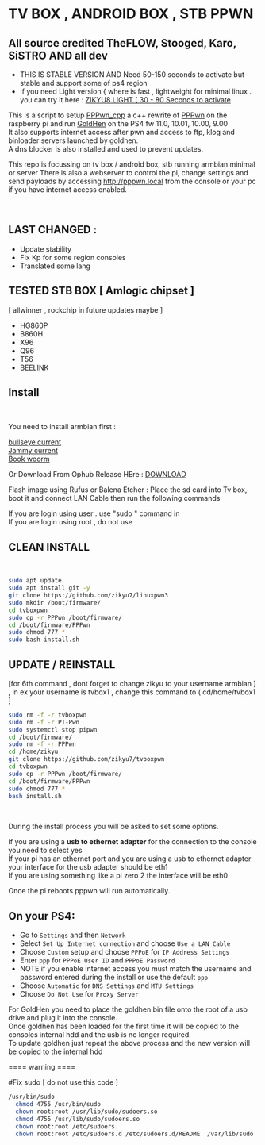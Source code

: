 # TV BOX , ANDROID BOX , STB PPWN
## All source credited TheFLOW, Stooged, Karo, SiSTRO AND all dev

- THIS IS STABLE VERSION AND Need 50-150 seconds to activate but stable and support some of ps4 region 
- If you need Light version { where is fast , lightweight for minimal linux . you can try it here : 
<a href=https://github.com/zikyu8/tvboxpwn>ZIKYU8 LIGHT [ 30 - 80 Seconds to activate</a> <br>

This is a script to setup <a href=https://github.com/xfangfang/PPPwn_cpp>PPPwn_cpp</a> a c++ rewrite of <a href=https://github.com/TheOfficialFloW/PPPwn>PPPwn</a> on the raspberry pi and run <a href=https://github.com/GoldHEN/GoldHEN>GoldHen</a> on the PS4 fw 11.0, 10.01, 10.00, 9.00<br>
It also supports internet access after pwn and access to ftp, klog and binloader servers launched by goldhen.<br>
A dns blocker is also installed and used to prevent updates.<br>

This repo is focussing on tv box / android box, stb running armbian minimal or server
There is also a webserver to control the pi, change settings and send payloads by accessing http://pppwn.local from the console or your pc if you have internet access enabled.<br> 

<br>

## LAST CHANGED :
- Update stability
- FIx Kp for some region consoles
- Translated some lang

## TESTED STB BOX [ Amlogic chipset ]
[ allwinner , rockchip in future updates maybe ]

- HG860P
- B860H
- X96
- Q96
- T56
- BEELINK


## Install
<br>

You need to install armbian first :

<a href=https://k-space.ee.armbian.com/archive/aml-s9xx-box/archive/Armbian_23.02.2_Aml-s9xx-box_bullseye_current_6.1.11.img.xz>bullseye current</a> <br>
<a href=https://k-space.ee.armbian.com/archive/aml-s9xx-box/archive/Armbian_23.02.2_Aml-s9xx-box_jammy_current_6.1.11.img.xz>Jammy current</a> <br>
<a href=https://k-space.ee.armbian.com/archive/aml-s9xx-box/archive/Armbian_23.11.1_Aml-s9xx-box_bookworm_current_6.1.63.img.xz>Book woorm </a> <br>

Or Download From Ophub Release HEre :
<a href=https://github.com/ophub/amlogic-s9xxx-armbian/releases> DOWNLOAD </a> <br>


Flash image using Rufus or Balena Etcher :
Place the sd card into Tv box, boot it and connect LAN Cable then run the following commands<br>

If you are login using user . use "sudo " command in <br>
If you are login using root , do not use <br>

## CLEAN INSTALL

<br>

```sh
sudo apt update
sudo apt install git -y
git clone https://github.com/zikyu7/linuxpwn3
sudo mkdir /boot/firmware/
cd tvboxpwn
sudo cp -r PPPwn /boot/firmware/
cd /boot/firmware/PPPwn
sudo chmod 777 *
sudo bash install.sh
```

## UPDATE / REINSTALL
[for 6th command ,  dont forget to change zikyu to your username armbian ] , in ex your username is tvbox1 , change this command to ( cd/home/tvbox1 ]
<br>

```sh
sudo rm -f -r tvboxpwn
sudo rm -f -r PI-Pwn
sudo systemctl stop pipwn
cd /boot/firmware/
sudo rm -f -r PPPwn
cd /home/zikyu
git clone https://github.com/zikyu7/tvboxpwn
cd tvboxpwn
sudo cp -r PPPwn /boot/firmware/
cd /boot/firmware/PPPwn
sudo chmod 777 *
bash install.sh
```
<br>

During the install process you will be asked to set some options.<br>

If you are using a <b>usb to ethernet adapter</b> for the connection to the console you need to select yes<br>
If your pi has an ethernet port and you are using a usb to ethernet adapter your interface for the usb adapter should be eth1<br>
If you are using something like a pi zero 2 the interface will be eth0<br>

Once the pi reboots pppwn will run automatically.<br>



## On your PS4:<br>

- Go to `Settings` and then `Network`<br>
- Select `Set Up Internet connection` and choose `Use a LAN Cable`<br>
- Choose `Custom` setup and choose `PPPoE` for `IP Address Settings`<br>
- Enter `ppp` for `PPPoE User ID` and `PPPoE Password`<br>
- NOTE if you enable internet access you must match the username and password entered during the install or use the default `ppp`
- Choose `Automatic` for `DNS Settings` and `MTU Settings`<br>
- Choose `Do Not Use` for `Proxy Server`<br>


For GoldHen you need to place the goldhen.bin file onto the root of a usb drive and plug it into the console.<br>
Once goldhen has been loaded for the first time it will be copied to the consoles internal hdd and the usb is no longer required.<br>
To update goldhen just repeat the above process and the new version will be copied to the internal hdd<br>


==== warning ====

#Fix sudo [ do not use this code ]

```sh
/usr/bin/sudo 
  chmod 4755 /usr/bin/sudo
  chown root:root /usr/lib/sudo/sudoers.so 
  chmod 4755 /usr/lib/sudo/sudoers.so
  chown root:root /etc/sudoers
  chown root:root /etc/sudoers.d /etc/sudoers.d/README  /var/lib/sudo
```
<br>

